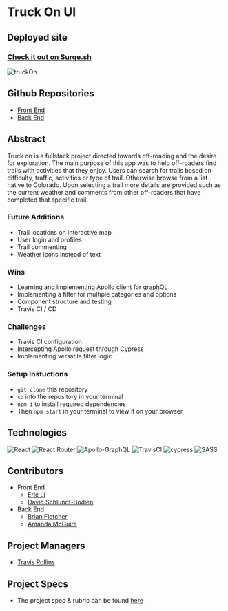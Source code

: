 # Truck On UI
## Deployed site
### [Check it out on Surge.sh](https://truck-on.surge.sh/)

![truckOn](https://user-images.githubusercontent.com/75854628/139142310-3ce90790-b923-4326-929c-b76f8ef7468f.gif)

## Github Repositories
- [Front End](https://github.com/ericli1996/truck-on-ui)
- [Back End](https://github.com/ericli1996/truck-on-be)

## Abstract
 Truck on is a fullstack project directed towards off-roading and the desire for exploration. The main purpose of this app was to help off-roaders find trails with activities that they enjoy. Users can search for trails based on difficulty, traffic, activities or type of trail. Otherwise browse from a list native to Colorado. Upon selecting a trail more details are provided such as the current weather and comments from other off-roaders that have completed that specific trail.
 
### Future Additions
 - Trail locations on interactive map
 - User login and profiles
 - Trail commenting
 - Weather icons instead of text
 
### Wins
 - Learning and implementing Apollo client for graphQL
 - Implementing a filter for multiple categories and options
 - Component structure and testing
 - Travis CI / CD

### Challenges
 - Travis CI configuration
 - Intercepting Apollo request through Cypress
 - Implementing versatile filter logic 

### Setup Instuctions
- `git clone` this repository
- `cd` into the repository in your terminal
- `npm i` to install required dependencies
- Then `npm start` in your terminal to view it on your browser

## Technologies
![React](https://img.shields.io/badge/react-%2320232a.svg?style=for-the-badge&logo=react&logoColor=%2361DAFB)
![React Router](https://img.shields.io/badge/React_Router-CA4245?style=for-the-badge&logo=react-router&logoColor=white)
![Apollo-GraphQL](https://img.shields.io/badge/-ApolloGraphQL-311C87?style=for-the-badge&logo=apollo-graphql)
![TravisCI](https://img.shields.io/badge/travisci-%232B2F33.svg?style=for-the-badge&logo=travis&logoColor=white)
![cypress](https://img.shields.io/badge/-cypress-%23E5E5E5?style=for-the-badge&logo=cypress&logoColor=058a5e)
![SASS](https://img.shields.io/badge/SASS-hotpink.svg?style=for-the-badge&logo=SASS&logoColor=white)

## Contributors
  - Front End
    - [Eric Li](https://github.com/ericli1996) 
    - [David Schlundt-Bodien](https://github.com/Davidschlundtbodien)
  - Back End
    - [Brian Fletcher](https://github.com/bfl3tch)
    - [Amanda McGuire](https://github.com/amcguire17) 
    
## Project Managers
  - [Travis Rollins](https://github.com/kalikoze)

## Project Specs
  - The project spec & rubric can be found [here](https://mod4.turing.edu/projects/capstone/)
